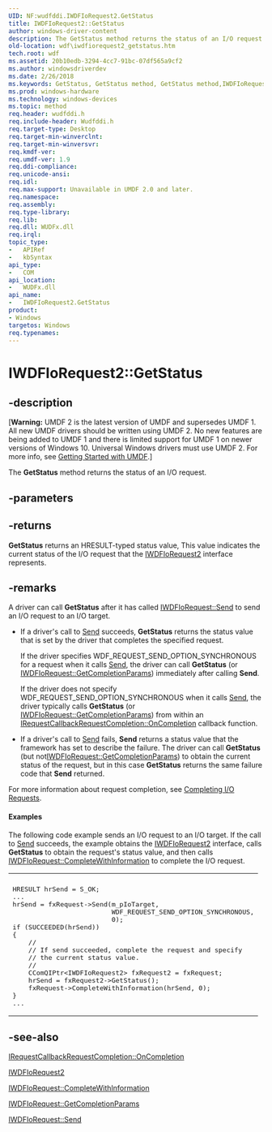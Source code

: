 ```yaml
---
UID: NF:wudfddi.IWDFIoRequest2.GetStatus
title: IWDFIoRequest2::GetStatus
author: windows-driver-content
description: The GetStatus method returns the status of an I/O request.
old-location: wdf\iwdfiorequest2_getstatus.htm
tech.root: wdf
ms.assetid: 20b10edb-3294-4cc7-91bc-07df565a9cf2
ms.author: windowsdriverdev
ms.date: 2/26/2018
ms.keywords: GetStatus, GetStatus method, GetStatus method,IWDFIoRequest2 interface, IWDFIoRequest2 interface,GetStatus method, IWDFIoRequest2.GetStatus, IWDFIoRequest2::GetStatus, UMDFRequestObjectRef_c2efd103-5295-494f-8938-95cf0d76fc3e.xml, umdf.iwdfiorequest2_getstatus, wdf.iwdfiorequest2_getstatus, wudfddi/IWDFIoRequest2::GetStatus
ms.prod: windows-hardware
ms.technology: windows-devices
ms.topic: method
req.header: wudfddi.h
req.include-header: Wudfddi.h
req.target-type: Desktop
req.target-min-winverclnt: 
req.target-min-winversvr: 
req.kmdf-ver: 
req.umdf-ver: 1.9
req.ddi-compliance: 
req.unicode-ansi: 
req.idl: 
req.max-support: Unavailable in UMDF 2.0 and later.
req.namespace: 
req.assembly: 
req.type-library: 
req.lib: 
req.dll: WUDFx.dll
req.irql: 
topic_type:
-	APIRef
-	kbSyntax
api_type:
-	COM
api_location:
-	WUDFx.dll
api_name:
-	IWDFIoRequest2.GetStatus
product:
- Windows
targetos: Windows
req.typenames: 
---
```


# IWDFIoRequest2::GetStatus


## -description


<p class="CCE_Message">[<b>Warning:</b> UMDF 2 is the latest version of UMDF and supersedes UMDF 1.  All new UMDF drivers should be written using UMDF 2.  No new features are being added to UMDF 1 and there is limited support for UMDF 1 on newer versions of Windows 10.  Universal Windows drivers must use UMDF 2.  For more info, see <a href="https://docs.microsoft.com/en-us/windows-hardware/drivers/wdf/getting-started-with-umdf-version-2">Getting Started with UMDF</a>.]

The <b>GetStatus</b> method returns the status of an I/O request.


## -parameters






## -returns



<b>GetStatus</b> returns an HRESULT-typed status value, This value indicates the current status of the I/O request that the <a href="https://msdn.microsoft.com/library/windows/hardware/ff558988">IWDFIoRequest2</a> interface represents. 




## -remarks



A driver can call <b>GetStatus</b> after it has called <a href="https://msdn.microsoft.com/library/windows/hardware/ff559149">IWDFIoRequest::Send</a> to send an I/O request to an I/O target. 

<ul>
<li>
If a driver's call to <a href="https://msdn.microsoft.com/f916b414-9cd9-4745-a021-07c810d0d68b">Send</a> succeeds, <b>GetStatus</b> returns the status value that is set by the driver that completes the specified request.

If the driver specifies WDF_REQUEST_SEND_OPTION_SYNCHRONOUS for a request when it calls <a href="https://msdn.microsoft.com/f916b414-9cd9-4745-a021-07c810d0d68b">Send</a>, the driver can call <b>GetStatus</b> (or <a href="https://msdn.microsoft.com/library/windows/hardware/ff559084">IWDFIoRequest::GetCompletionParams</a>) immediately after calling <b>Send</b>.

If the driver does not specify WDF_REQUEST_SEND_OPTION_SYNCHRONOUS when it calls <a href="https://msdn.microsoft.com/f916b414-9cd9-4745-a021-07c810d0d68b">Send</a>, the driver typically calls <b>GetStatus</b> (or <a href="https://msdn.microsoft.com/library/windows/hardware/ff559084">IWDFIoRequest::GetCompletionParams</a>) from within an <a href="https://msdn.microsoft.com/library/windows/hardware/ff556905">IRequestCallbackRequestCompletion::OnCompletion</a> callback function.

</li>
<li>
If a driver's call to <a href="https://msdn.microsoft.com/f916b414-9cd9-4745-a021-07c810d0d68b">Send</a> fails, <b>Send</b> returns a status value that the framework has set to describe the failure. The driver can call <b>GetStatus</b> (but not<a href="https://msdn.microsoft.com/library/windows/hardware/ff559084">IWDFIoRequest::GetCompletionParams</a>) to obtain the current status of the request, but in this case <b>GetStatus</b> returns the same failure code that <b>Send</b> returned.

</li>
</ul>
For more information about request completion, see <a href="https://docs.microsoft.com/en-us/windows-hardware/drivers/wdf/completing-i-o-requests">Completing I/O Requests</a>.


#### Examples

The following code example sends an I/O request to an I/O target. If the call to <a href="https://msdn.microsoft.com/f916b414-9cd9-4745-a021-07c810d0d68b">Send</a> succeeds, the example obtains the <a href="https://msdn.microsoft.com/library/windows/hardware/ff558988">IWDFIoRequest2</a> interface, calls <b>GetStatus</b> to obtain the request's status value, and then calls <a href="https://msdn.microsoft.com/library/windows/hardware/ff559074">IWDFIoRequest::CompleteWithInformation</a> to complete the I/O request.

<div class="code"><span codelanguage=""><table>
<tr>
<th></th>
</tr>
<tr>
<td>
<pre>HRESULT hrSend = S_OK;
...
hrSend = fxRequest-&gt;Send(m_pIoTarget,
                         WDF_REQUEST_SEND_OPTION_SYNCHRONOUS,
                         0);
if (SUCCEEDED(hrSend))
{
    //
    // If send succeeded, complete the request and specify 
    // the current status value.
    //
    CComQIPtr&lt;IWDFIoRequest2&gt; fxRequest2 = fxRequest;
    hrSend = fxRequest2-&gt;GetStatus();
    fxRequest-&gt;CompleteWithInformation(hrSend, 0);
}
...</pre>
</td>
</tr>
</table></span></div>



## -see-also




<a href="https://msdn.microsoft.com/library/windows/hardware/ff556905">IRequestCallbackRequestCompletion::OnCompletion</a>



<a href="https://msdn.microsoft.com/library/windows/hardware/ff558988">IWDFIoRequest2</a>



<a href="https://msdn.microsoft.com/library/windows/hardware/ff559074">IWDFIoRequest::CompleteWithInformation</a>



<a href="https://msdn.microsoft.com/library/windows/hardware/ff559084">IWDFIoRequest::GetCompletionParams</a>



<a href="https://msdn.microsoft.com/library/windows/hardware/ff559149">IWDFIoRequest::Send</a>
 

 

